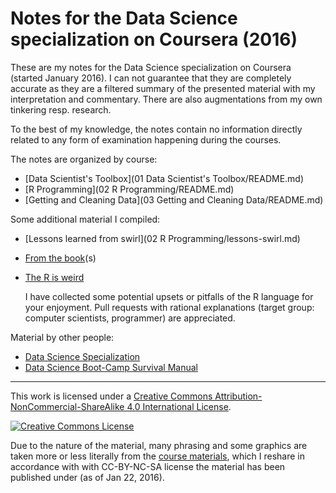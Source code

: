 # Notes for the Data Science specialization on Coursera (2016)

These are my notes for the Data Science specialization on Coursera (started January 2016).
I can not guarantee that they are completely accurate as they are a filtered
summary of the presented material with my interpretation and commentary.
There are also augmentations from my own tinkering resp. research.

To the best of my knowledge, the notes contain no information directly
related to any form of examination happening during the courses.

The notes are organized by course:

 * [Data Scientist's Toolbox](01 Data Scientist's Toolbox/README.md)
 * [R Programming](02 R Programming/README.md)
 * [Getting and Cleaning Data](03 Getting and Cleaning Data/README.md)

Some additional material I compiled:

 * [Lessons learned from swirl](02 R Programming/lessons-swirl.md)
 * [From the book](from-the-book.md)(s)
 * [The R is weird](the-r-is-weird.md)

    I have collected some potential upsets or pitfalls of the R language for your enjoyment.
    Pull requests with rational explanations (target group: computer scientists, programmer)
    are appreciated.
    
Material by other people:

 * [Data Science Specialization](http://datasciencespecialization.github.io/)
 * [Data Science Boot-Camp Survival Manual](https://www.gitbook.com/book/gdhorne/data-science-boot-camp-survival-manual/details)

---

This work is licensed under a <a rel="license" href="http://creativecommons.org/licenses/by-nc-sa/4.0/">Creative Commons Attribution-NonCommercial-ShareAlike 4.0 International License</a>.

<a rel="license" href="http://creativecommons.org/licenses/by-nc-sa/4.0/"><img alt="Creative Commons License" style="border-width:0;" src="https://i.creativecommons.org/l/by-nc-sa/4.0/88x31.png" /></a>

Due to the nature of the material, many phrasing and some graphics are taken more
or less literally from the
  [course materials](https://github.com/DataScienceSpecialization/courses),
which I reshare in accordance with with CC-BY-NC-SA license the material has
been published under (as of Jan 22, 2016).
